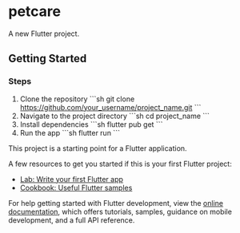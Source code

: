 # petcare

A new Flutter project.

## Getting Started
### Steps
1. Clone the repository
   \`\`\`sh
   git clone https://github.com/your_username/project_name.git
   \`\`\`
2. Navigate to the project directory
   \`\`\`sh
   cd project_name
   \`\`\`
3. Install dependencies
   \`\`\`sh
   flutter pub get
   \`\`\`
4. Run the app
   \`\`\`sh
   flutter run
   \`\`\`

This project is a starting point for a Flutter application.

A few resources to get you started if this is your first Flutter project:

- [Lab: Write your first Flutter app](https://docs.flutter.dev/get-started/codelab)
- [Cookbook: Useful Flutter samples](https://docs.flutter.dev/cookbook)

For help getting started with Flutter development, view the
[online documentation](https://docs.flutter.dev/), which offers tutorials,
samples, guidance on mobile development, and a full API reference.
